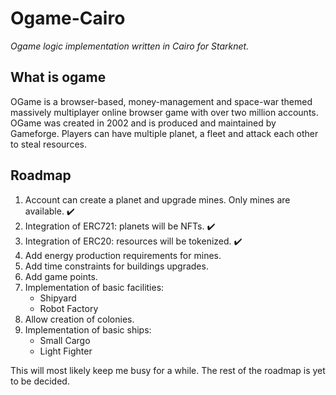 # Ogame-Cairo

_Ogame logic implementation written in Cairo for Starknet._

## What is ogame

OGame is a browser-based, money-management and space-war themed massively multiplayer online browser game with over two million accounts. OGame was created in 2002 and is produced and maintained by Gameforge. Players can have multiple planet, a fleet and attack each other to steal resources.

## Roadmap

1. Account can create a planet and upgrade mines. Only mines are available. :heavy_check_mark:
2. Integration of ERC721: planets will be NFTs. :heavy_check_mark:
3. Integration of ERC20: resources will be tokenized. :heavy_check_mark:
4. Add energy production requirements for mines.
5. Add time constraints for buildings upgrades.
6. Add game points.
6. Implementation of basic facilities:
   - Shipyard
   - Robot Factory
7. Allow creation of colonies.
8. Implementation of basic ships:
   - Small Cargo
   - Light Fighter


This will most likely keep me busy for a while. The rest of the roadmap is yet to be decided.
